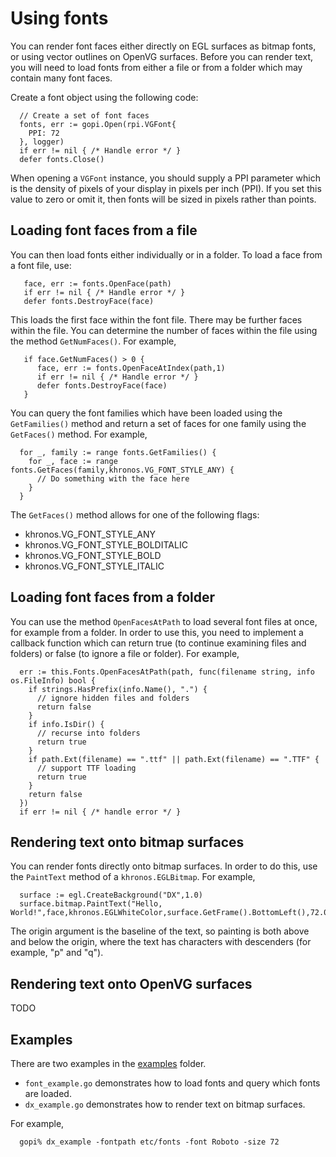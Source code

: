 
# Using fonts

You can render font faces either directly on EGL surfaces as bitmap fonts, or
using vector outlines on OpenVG surfaces. Before you can render text, you will
need to load fonts from either a file or from a folder which may contain many
font faces.

Create a font object using the following code:

```
  // Create a set of font faces
  fonts, err := gopi.Open(rpi.VGFont{
    PPI: 72
  }, logger)
  if err != nil { /* Handle error */ }
  defer fonts.Close()
```

When opening a `VGFont` instance, you should supply a PPI parameter which is
the density of pixels of your display in pixels per inch (PPI). If you set
this value to zero or omit it, then fonts will be sized in pixels rather than
points.

## Loading font faces from a file

You can then load fonts either individually or in a folder. To load a face from
a font file, use:

```
   face, err := fonts.OpenFace(path)
   if err != nil { /* Handle error */ }
   defer fonts.DestroyFace(face)
```

This loads the first face within the font file. There may be further faces within
the file. You can determine the number of faces within the file using the method
`GetNumFaces()`. For example,

```
   if face.GetNumFaces() > 0 {
      face, err := fonts.OpenFaceAtIndex(path,1)
      if err != nil { /* Handle error */ }   
      defer fonts.DestroyFace(face)
   }
```  

You can query the font families which have been loaded using the `GetFamilies()`
method and return a set of faces for one family using the `GetFaces()` method.
For example,

```
  for _, family := range fonts.GetFamilies() {
    for _, face := range fonts.GetFaces(family,khronos.VG_FONT_STYLE_ANY) {
	  // Do something with the face here
	}
  }
```

The `GetFaces()` method allows for one of the following flags:

  * khronos.VG_FONT_STYLE_ANY
  * khronos.VG_FONT_STYLE_BOLDITALIC
  * khronos.VG_FONT_STYLE_BOLD
  * khronos.VG_FONT_STYLE_ITALIC

## Loading font faces from a folder

You can use the method `OpenFacesAtPath` to load several font files at once,
for example from a folder. In order to use this, you need to implement a callback
function which can return true (to continue examining files and folders) or
false (to ignore a file or folder). For example,

```
  err := this.Fonts.OpenFacesAtPath(path, func(filename string, info os.FileInfo) bool {
    if strings.HasPrefix(info.Name(), ".") {
      // ignore hidden files and folders
      return false
    }
	if info.IsDir() {
      // recurse into folders
	  return true
	}
	if path.Ext(filename) == ".ttf" || path.Ext(filename) == ".TTF" {
	  // support TTF loading
	  return true
	}
	return false
  })
  if err != nil { /* handle error */ }
```

## Rendering text onto bitmap surfaces

You can render fonts directly onto bitmap surfaces. In order to do this,
use the `PaintText` method of a `khronos.EGLBitmap`. For example,

```
  surface := egl.CreateBackground("DX",1.0)
  surface.bitmap.PaintText("Hello, World!",face,khronos.EGLWhiteColor,surface.GetFrame().BottomLeft(),72.0)
```

The origin argument is the baseline of the text, so painting is both above and 
below the origin, where the text has characters with descenders (for example,
"p" and "q").

## Rendering text onto OpenVG surfaces

TODO

## Examples

There are two examples in the [examples](https://github.com/djthorpe/gopi/tree/master/examples/vgfont)
folder. 

  * `font_example.go` demonstrates how to load fonts and query which fonts are loaded.
  * `dx_example.go` demonstrates how to render text on bitmap surfaces.

For example,

```
  gopi% dx_example -fontpath etc/fonts -font Roboto -size 72
```




